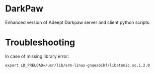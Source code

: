 # DarkPaw
Enhanced version of Adeept Darkpaw server and client python scripts.

# Troubleshooting
In case of missing library error:

```
export LD_PRELOAD=/usr/lib/arm-linux-gnueabihf/libatomic.so.1.2.0
```
